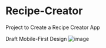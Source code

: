 # Recipe-Creator
Project to Create a Recipe Creator App

 Draft Mobile-First Design
 ![image](https://user-images.githubusercontent.com/83254827/124223531-3c8d8280-db47-11eb-9193-232a7c1cfb07.png)

